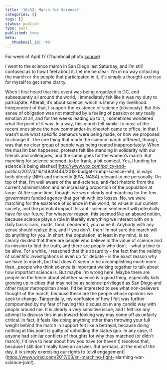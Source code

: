 ```yaml
---
title: '16/52: March for Science?'
categories: []
tags: []
status: publish
type: post
published: true
meta:
  _thumbnail_id: '49'
---
```


For week of April 17 (Thumbnail photo
[source](https://www.good.is/slideshows/20-best-march-for-science-signs#13))

I went to the science march in San Diego last Saturday, and I’m still confused
as to how I feel about it. Let me be clear: I'm in no way criticizing the
march or the people that participated in it, it's simply a thought-exercise
for myself to get some clarity.

When I first heard that this event was being organized in DC, and subsequently
all around the world, I immediately felt like it was my duty to participate.
Afterall, it’s about science, which is literally my livelihood. Independent of
that, I support the existence of science (obviously). But this sense of
obligation was not matched by a feeling of passion or any really emotion at
all, and for the weeks leading up to it, I sometimes wondered what the point
of it was. In a way, this march felt similar to most of the recent ones since
the new commander-in-cheetoh came to office, in that I wasn’t sure what
specific demands were being made, or how we proposed to change it. The one
thing that made the science march different, though, was that no clear group
of people was being treated inappropriately. When the muslim ban happened,
protests felt like standing in solidarity with our friends and colleagues, and
the same goes for the women’s march. But marching for science seemed, to be
frank, a bit comical. Yes, [funding for science is being
slashed](http://www.vox.com/policy-and-
politics/2017/3/16/14940444/2018-budget-trump-science-nih), in ways both
directly (NIH) and indirectly (EPA, NASA) relevant to me personally. On top of
that, I’m well aware of the anti-science, anti-fact rhetoric from the current
administration and an increasing proportion of the population at large. At the
same time, though, we were clearly not marching for the few government funded
agency that got hit with job losses. No, we were marching for the existence of
science in this world, its value in our current society, and the potential
impact this anti-science sentiment will potentially have for our future. For
whatever reason, this seemed like an absurd notion, because science plays a
role in literally everything we interact with on a daily basis: cars, roads,
food, deoderant, you name it. Anybody with any sense should realize this, and
if you don’t, then I’m not sure the march will do anything for you. In short,
the population, at least in my mind, is so clearly divided that there are
people who believe in the value of science and its mission to find the truth,
and there are people who don’t - what a time to be alive. For a while, I
reasoned that this absurdity - the fact that the validity of scientific
investigations is even up for debate - is the exact reason why we have to
march, but that doesn't seem to be accomplishing much more than...people who
think science is important walking together to talk about how important
science is. But maybe I'm wrong here. Maybe there are people on the fence
about whether science is a good thing, especially kids growing up in cities
that may not be as science-privileged as San Diego and other major
metropolitan areas. I'd be interested to see what non-believers thought of the
march, because these are the people whose opinions we seek to change.
Tangentially, my confusion of how I felt was further compounded by my fear of
having this discussion in any candid way with people around me. It is clearly
a very sensitive issue, and I felt like any attempt to discuss this in an
inward-looking way may come off as unfairly critical. In fact, it feels like
doing anything other than throwing your full weight behind the march in
support felt like a betrayal, because doing nothing at this point is guilty of
upholding the status quo. In any case, if anyone had similar conflicts of
thoughts for why they marched (or didn't march), I'd love to hear about how
you have (or haven't) resolved that, because I still don't really have an
answer. But perhaps, at the end of the day, it is simply exercising our rights
to [civil engagement](https://www.wired.com/2017/03/im-marching-fight-
alarming-war-science-join/).

